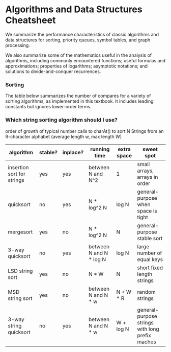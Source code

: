 # Algorithms and Data Structures Cheatsheet

We summarize the performance characteristics of classic algorithms and data structures for sorting, priority queues, symbol tables, and graph processing.

We also summarize some of the mathematics useful in the analysis of algorithms, including commonly encountered functions; useful formulas and approximations; properties of logarithms; asymptotic notations; and solutions to divide-and-conquer recurrences.


### Sorting

 The table below summarizes the number of compares for a variety of sorting algorithms, as implemented in this textbook. It includes leading constants but ignores lower-order terms.


### Which string sorting algorithm should I use?

order of growth of typical number calls to charAt() to sort N Strings
from an R-character alphabet (average length w, max length W)

| algorithm | stable? | inplace? | running time | extra space | sweet spot | 
|-----------|---------|----------|--------------|-------------|------------|
| insertion sort for strings | yes | yes | between N and N^2 | 1 | small arrays, arrays in order|
| quicksort | no | yes | N * log^2 N | log N | general-purpose when space is tight |
| mergesort | yes | no | N * log^2 N | N | general-purpose stable sort |
| 3-way quicksort | no | yes | between N and N * log N | log N | large number of equal keys |
| LSD string sort | yes | no | N * W | N | short fixed length strings |
| MSD string sort | yes | no | between N and N * w | N + W * R | random strings |
| 3-way string quicksort | no | yes | between N and N * w | W + log N | general-purpose strings with long prefix maches|








